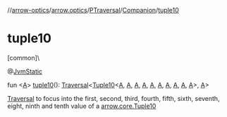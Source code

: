 //[arrow-optics](../../../../index.md)/[arrow.optics](../../index.md)/[PTraversal](../index.md)/[Companion](index.md)/[tuple10](tuple10.md)

# tuple10

[common]\

@[JvmStatic](https://kotlinlang.org/api/latest/jvm/stdlib/kotlin.jvm/-jvm-static/index.html)

fun &lt;[A](tuple10.md)&gt; [tuple10](tuple10.md)(): [Traversal](../../index.md#153853783%2FClasslikes%2F-617900156)&lt;[Tuple10](../../../../../arrow-core/arrow-core/arrow.core/-tuple10/index.md)&lt;[A](tuple10.md), [A](tuple10.md), [A](tuple10.md), [A](tuple10.md), [A](tuple10.md), [A](tuple10.md), [A](tuple10.md), [A](tuple10.md), [A](tuple10.md), [A](tuple10.md)&gt;, [A](tuple10.md)&gt;

[Traversal](../../index.md#153853783%2FClasslikes%2F-617900156) to focus into the first, second, third, fourth, fifth, sixth, seventh, eight, ninth and tenth value of a [arrow.core.Tuple10](../../../../../arrow-core/arrow-core/arrow.core/-tuple10/index.md)

